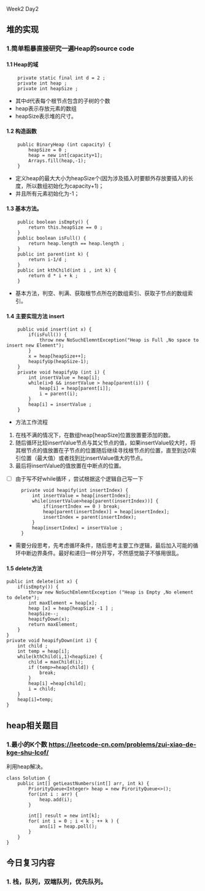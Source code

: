 Week2 Day2
## 堆的实现
### 1.简单粗暴直接研究一遍Heap的source code
#### 1.1 Heap的域

		private static final int d = 2 ;
		private int heap ;
		private int heapSize ;

- 其中d代表每个根节点包含的子树的个数
- heap表示存放元素的数组
- heapSize表示堆的尺寸。
 
#### 1.2 构造函数

		
		
		public BinaryHeap (int capacity) {
		    heapSize = 0 ;
		    heap = new int[capacity+1];
		    Arrays.fill(heap,-1);
		}
		
-  定义heap的最大大小为heapSize个(因为涉及插入时要额外存放要插入的长度，所以数组初始化为capacity+1)；
- 并且所有元素初始化为-1；

#### 1.3 基本方法。
		
		public boolean isEmpty() {
		    return this.heapSize == 0 ;
		}
		public boolean isFull() {
		    return heap.length == heap.length ;
		}
		public int parent(int k) {
		    return i-1/d ;
		}	
		public int kthChild(int i , int k) {
		    return d * i + k ;
		}
		
- 基本方法，判空、判满、获取根节点所在的数组索引、获取子节点的数组索引。

#### 1.4 主要实现方法 insert


		public void insert(int x) {
		    if(isFull()) {
		        throw new NoSuchElemntException("Heap is Full ,No space to insert new Element");
		    }
		    x = heap[heapSize++];
		    heapifyUp(heapSize-1);
		}
		private void heapifyUp (int i) {
		    int insertValue = heap[i];
		    while(i>0 && insertValue > heap[parent(i)) {
		        heap[i] = heap[parent[i]];
		        i = parent(i);
		    }
		    heap[i] = insertValue ;
		}

- 方法工作流程 
1. 在栈不满的情况下，在数组heap[heapSize]位置放置要添加的数。
2. 随后循环比较insertValue节点与其父节点的值，如果insertValue较大时，将其根节点的值放置在子节点的位置随后继续寻找根节点的位置，直至到达0索引位置（最大值）或者找到比insertValue值大的节点。
3. 最后将insertValue的值放置在中断点的位置。

- [ ] 由于写不好while循环 ，尝试根据这个逻辑自己写一下


		private void heapify(int insertIndex) {
		    int insertValue = heap[insertIndex];
		    while(insertValue>heap[parent(insertIndex))] {
		        if(insertIndex == 0 ) break;
		        heap[parent(insertIndex)] = heap[insertIndex];
		        insertIndex = parent(insertIndex);
		    }
		    heap[insertIndex] = insertValue ;
		}

- 需要分段思考，先考虑循环条件，随后思考主要工作逻辑，最后加入可能的循环中断边界条件。最好和递归一样分开写，不然感觉脑子不够用很乱。
#### 1.5 delete方法

	public int delete(int x) {
	    if(isEmpty()) {
	        throw new NoSuchEmlemntException ("Heap is Empty ,No element to delete");
	        int maxElement = heap[x];
	        heap [x] = heap[heapSize -1 ] ;
	        heapSize--;
	        heapifyDown(x);
	        return maxElement;
	    }
	}
	private void heapifyDown(int i) {
	    int child ;
	    int temp = heap[i];
	    while(kthChild(i,1)<heapSize) {
	        child = maxChild(i);
	        if (temp>=heap[child]) {
	            break;
	        }
	        heap[i] =heap[child];
	        i = child;
	    }
	    heap[i]=temp;
	}

## heap相关题目

### 1.最小的K个数 https://leetcode-cn.com/problems/zui-xiao-de-kge-shu-lcof/

利用heap解决。


	class Solution {
	    public int[] getLeastNumbers(int[] arr, int k) {
	        PriorityQueue<Integer> heap = new PirorityQueue<>();
	        for(int i : arr) {
	            heap.add(i);
	        }
	        
	        int[] result = new int[k];
	        for( int i = 0 ; i < k ; ++ k ) {
	            ans[i] = heap.poll();
	        }
	    }
	}


## 今日复习内容
### 1. 栈，队列，双端队列，优先队列。


